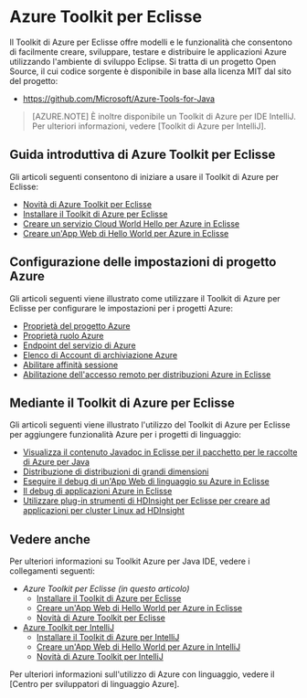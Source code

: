<properties
    pageTitle="Azure Toolkit per Eclisse | Microsoft Azure"
    description="Informazioni su Azure Toolkit per Eclisse."
    services=""
    documentationCenter="java"
    authors="rmcmurray"
    manager="wpickett"
    editor=""/>

<tags
    ms.service="multiple"
    ms.workload="na"
    ms.tgt_pltfrm="multiple"
    ms.devlang="Java"
    ms.topic="article"
    ms.date="09/20/2016" 
    ms.author="robmcm;asirveda"/>

<!-- Legacy MSDN URL = https://msdn.microsoft.com/library/azure/hh694271.aspx -->

# <a name="azure-toolkit-for-eclipse"></a>Azure Toolkit per Eclisse

Il Toolkit di Azure per Eclisse offre modelli e le funzionalità che consentono di facilmente creare, sviluppare, testare e distribuire le applicazioni Azure utilizzando l'ambiente di sviluppo Eclipse. Si tratta di un progetto Open Source, il cui codice sorgente è disponibile in base alla licenza MIT dal sito del progetto:

* <https://github.com/Microsoft/Azure-Tools-for-Java>

> [AZURE.NOTE] È inoltre disponibile un Toolkit di Azure per IDE IntelliJ. Per ulteriori informazioni, vedere [Toolkit di Azure per IntelliJ].

## <a name="getting-started-with-the-azure-toolkit-for-eclipse"></a>Guida introduttiva di Azure Toolkit per Eclisse

Gli articoli seguenti consentono di iniziare a usare il Toolkit di Azure per Eclisse:

* [Novità di Azure Toolkit per Eclisse]
* [Installare il Toolkit di Azure per Eclisse]
* [Creare un servizio Cloud World Hello per Azure in Eclisse]
* [Creare un'App Web di Hello World per Azure in Eclisse]

## <a name="configuring-azure-project-settings"></a>Configurazione delle impostazioni di progetto Azure

Gli articoli seguenti viene illustrato come utilizzare il Toolkit di Azure per Eclisse per configurare le impostazioni per i progetti Azure:

* [Proprietà del progetto Azure]
* [Proprietà ruolo Azure]
* [Endpoint del servizio di Azure]
* [Elenco di Account di archiviazione Azure]
* [Abilitare affinità sessione]
* [Abilitazione dell'accesso remoto per distribuzioni Azure in Eclisse]

## <a name="using-the-azure-toolkit-for-eclipse"></a>Mediante il Toolkit di Azure per Eclisse

Gli articoli seguenti viene illustrato l'utilizzo del Toolkit di Azure per Eclisse per aggiungere funzionalità Azure per i progetti di linguaggio:

* [Visualizza il contenuto Javadoc in Eclisse per il pacchetto per le raccolte di Azure per Java]
* [Distribuzione di distribuzioni di grandi dimensioni]
* [Eseguire il debug di un'App Web di linguaggio su Azure in Eclisse]
* [Il debug di applicazioni Azure in Eclisse]
* [Utilizzare plug-in strumenti di HDInsight per Eclisse per creare ad applicazioni per cluster Linux ad HDInsight][HDInsight Tools Plugin for Eclipse]

## <a name="see-also"></a>Vedere anche

Per ulteriori informazioni su Toolkit Azure per Java IDE, vedere i collegamenti seguenti:

- *Azure Toolkit per Eclisse (in questo articolo)*
  - [Installare il Toolkit di Azure per Eclisse]
  - [Creare un'App Web di Hello World per Azure in Eclisse]
  - [Novità di Azure Toolkit per Eclisse]
- [Azure Toolkit per IntelliJ]
  - [Installare il Toolkit di Azure per IntelliJ]
  - [Creare un'App Web di Hello World per Azure in IntelliJ]
  - [Novità di Azure Toolkit per IntelliJ]

Per ulteriori informazioni sull'utilizzo di Azure con linguaggio, vedere il [Centro per sviluppatori di linguaggio Azure].

<!-- URL List -->

[Azure Toolkit for Eclipse]: ./azure-toolkit-for-eclipse.md
[Azure Toolkit per IntelliJ]: ./azure-toolkit-for-intellij.md
[Creare un'App Web di Hello World per Azure in Eclisse]: ./app-service-web/app-service-web-eclipse-create-hello-world-web-app.md
[Creare un'App Web di Hello World per Azure in IntelliJ]: ./app-service-web/app-service-web-intellij-create-hello-world-web-app.md
[Installare il Toolkit di Azure per Eclisse]: ./azure-toolkit-for-eclipse-installation.md
[Installare il Toolkit di Azure per IntelliJ]: ./azure-toolkit-for-intellij-installation.md
[Novità di Azure Toolkit per Eclisse]: ./azure-toolkit-for-eclipse-whats-new.md
[Novità di Azure Toolkit per IntelliJ]: ./azure-toolkit-for-intellij-whats-new.md

[Centro per sviluppatori di Azure Java]: https://azure.microsoft.com/develop/java/

[Proprietà del progetto Azure]: ./azure-toolkit-for-eclipse-azure-project-properties.md
[Proprietà ruolo Azure]: ./azure-toolkit-for-eclipse-azure-role-properties.md
[Endpoint del servizio di Azure]: ./azure-toolkit-for-eclipse-azure-service-endpoints.md
[Elenco di Account di archiviazione Azure]: ./azure-toolkit-for-eclipse-azure-storage-account-list.md
[Creare un servizio Cloud World Hello per Azure in Eclisse]: ./azure-toolkit-for-eclipse-creating-a-hello-world-application.md
[Il debug di applicazioni Azure in Eclisse]: ./azure-toolkit-for-eclipse-debugging-azure-applications.md
[Eseguire il debug di un'App Web di linguaggio su Azure in Eclisse]: ./app-service-web/app-service-web-debug-java-web-app-in-eclipse.md
[Distribuzione di distribuzioni di grandi dimensioni]: ./azure-toolkit-for-eclipse-deploying-large-deployments.md
[Visualizza il contenuto Javadoc in Eclisse per il pacchetto per le raccolte di Azure per Java]: ./azure-toolkit-for-eclipse-displaying-javadoc-content-for-azure-libraries.md
[Abilitazione dell'accesso remoto per distribuzioni Azure in Eclisse]: ./azure-toolkit-for-eclipse-enabling-remote-access-for-azure-deployments.md
[Abilitare affinità sessione]: ./azure-toolkit-for-eclipse-enable-session-affinity.md
[HDInsight Tools Plugin for Eclipse]: ./hdinsight/hdinsight-apache-spark-eclipse-tool-plugin.md
[How to Authenticate Web Users with Azure Access Control Service Using Eclipse]: ./active-directory/active-directory-java-authenticate-users-access-control-eclipse.md

<!-- [How to Maintain Session Data with Session Affinity]: http://go.microsoft.com/fwlink/?LinkID=699539 -->
<!-- [How to Use Co-located Caching]: http://go.microsoft.com/fwlink/?LinkID=699542 -->
<!-- [How to Use Dedicated Caching]: http://go.microsoft.com/fwlink/?LinkID=699543 -->
<!-- [How to Use JMS with AMQP 1.0 in Azure with Eclipse]: http://go.microsoft.com/fwlink/?LinkID=699544 -->
<!-- [How to Use SSL Offloading]: http://go.microsoft.com/fwlink/?LinkID=699545 -->
<!-- [SSL Offloading]: http://go.microsoft.com/fwlink/?LinkID=699549 -->
<!-- [Using the Azure Service Runtime Library in JSP]: http://go.microsoft.com/fwlink/?LinkID=699551 -->
